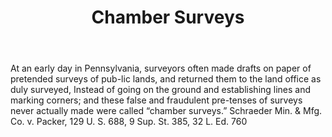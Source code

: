 ---
title: Chamber Surveys
letter: C
permalink: "/definitions/bld-chamber-surveys.html"
body: At an early day in Pennsylvania, surveyors often made drafts on paper of pretended
  surveys of pub-lic lands, and returned them to the land office as duly surveyed,
  Instead of going on the ground and establishing lines and marking corners; and these
  false and fraudulent pre-tenses of surveys never actually made were called “chamber
  surveys.” Schraeder Min. & Mfg. Co. v. Packer, 129 U. S. 688, 9 Sup. St. 385, 32
  L. Ed. 760
published_at: '2018-07-07'
source: Black's Law Dictionary 2nd Ed (1910)
layout: post
---